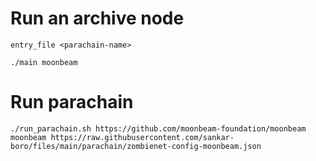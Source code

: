 # Run an archive node

`entry_file <parachain-name>`

```
./main moonbeam
```

# Run parachain

```
./run_parachain.sh https://github.com/moonbeam-foundation/moonbeam moonbeam https://raw.githubusercontent.com/sankar-boro/files/main/parachain/zombienet-config-moonbeam.json
```
